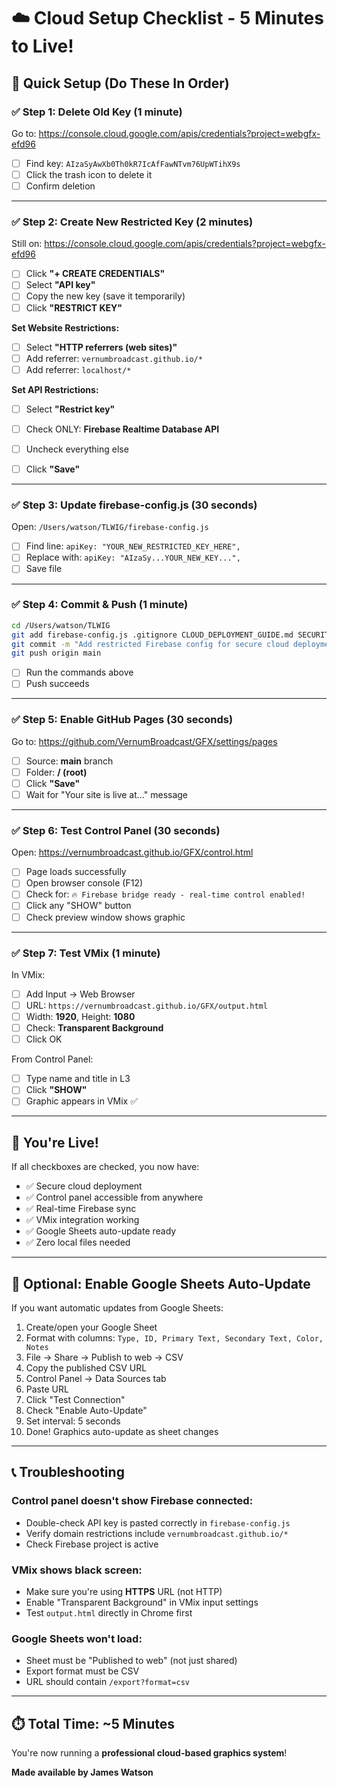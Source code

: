 # ☁️ Cloud Setup Checklist - 5 Minutes to Live!

## 🎯 Quick Setup (Do These In Order)

### ✅ **Step 1: Delete Old Key** (1 minute)
Go to: https://console.cloud.google.com/apis/credentials?project=webgfx-efd96

- [ ] Find key: `AIzaSyAwXb0Th0kR7IcAfFawNTvm76UpWTihX9s`
- [ ] Click the trash icon to delete it
- [ ] Confirm deletion

---

### ✅ **Step 2: Create New Restricted Key** (2 minutes)
Still on: https://console.cloud.google.com/apis/credentials?project=webgfx-efd96

- [ ] Click **"+ CREATE CREDENTIALS"**
- [ ] Select **"API key"**
- [ ] Copy the new key (save it temporarily)
- [ ] Click **"RESTRICT KEY"**

**Set Website Restrictions:**
- [ ] Select **"HTTP referrers (web sites)"**
- [ ] Add referrer: `vernumbroadcast.github.io/*`
- [ ] Add referrer: `localhost/*`

**Set API Restrictions:**
- [ ] Select **"Restrict key"**
- [ ] Check ONLY: **Firebase Realtime Database API**
- [ ] Uncheck everything else

- [ ] Click **"Save"**

---

### ✅ **Step 3: Update firebase-config.js** (30 seconds)
Open: `/Users/watson/TLWIG/firebase-config.js`

- [ ] Find line: `apiKey: "YOUR_NEW_RESTRICTED_KEY_HERE",`
- [ ] Replace with: `apiKey: "AIzaSy...YOUR_NEW_KEY...",`
- [ ] Save file

---

### ✅ **Step 4: Commit & Push** (1 minute)
```bash
cd /Users/watson/TLWIG
git add firebase-config.js .gitignore CLOUD_DEPLOYMENT_GUIDE.md SECURITY_ALERT_CLOUD_FIX.md CLOUD_SETUP_CHECKLIST.md
git commit -m "Add restricted Firebase config for secure cloud deployment"
git push origin main
```

- [ ] Run the commands above
- [ ] Push succeeds

---

### ✅ **Step 5: Enable GitHub Pages** (30 seconds)
Go to: https://github.com/VernumBroadcast/GFX/settings/pages

- [ ] Source: **main** branch
- [ ] Folder: **/ (root)**
- [ ] Click **"Save"**
- [ ] Wait for "Your site is live at..." message

---

### ✅ **Step 6: Test Control Panel** (30 seconds)
Open: https://vernumbroadcast.github.io/GFX/control.html

- [ ] Page loads successfully
- [ ] Open browser console (F12)
- [ ] Check for: `🔥 Firebase bridge ready - real-time control enabled!`
- [ ] Click any "SHOW" button
- [ ] Check preview window shows graphic

---

### ✅ **Step 7: Test VMix** (1 minute)
In VMix:
- [ ] Add Input → Web Browser
- [ ] URL: `https://vernumbroadcast.github.io/GFX/output.html`
- [ ] Width: **1920**, Height: **1080**
- [ ] Check: **Transparent Background**
- [ ] Click OK

From Control Panel:
- [ ] Type name and title in L3
- [ ] Click **"SHOW"**
- [ ] Graphic appears in VMix ✅

---

## 🎉 **You're Live!**

If all checkboxes are checked, you now have:
- ✅ Secure cloud deployment
- ✅ Control panel accessible from anywhere
- ✅ Real-time Firebase sync
- ✅ VMix integration working
- ✅ Google Sheets auto-update ready
- ✅ Zero local files needed

---

## 🔧 **Optional: Enable Google Sheets Auto-Update**

If you want automatic updates from Google Sheets:

1. Create/open your Google Sheet
2. Format with columns: `Type, ID, Primary Text, Secondary Text, Color, Notes`
3. File → Share → Publish to web → CSV
4. Copy the published CSV URL
5. Control Panel → Data Sources tab
6. Paste URL
7. Click "Test Connection"
8. Check "Enable Auto-Update"
9. Set interval: 5 seconds
10. Done! Graphics auto-update as sheet changes

---

## 📞 **Troubleshooting**

### Control panel doesn't show Firebase connected:
- Double-check API key is pasted correctly in `firebase-config.js`
- Verify domain restrictions include `vernumbroadcast.github.io/*`
- Check Firebase project is active

### VMix shows black screen:
- Make sure you're using **HTTPS** URL (not HTTP)
- Enable "Transparent Background" in VMix input settings
- Test `output.html` directly in Chrome first

### Google Sheets won't load:
- Sheet must be "Published to web" (not just shared)
- Export format must be CSV
- URL should contain `/export?format=csv`

---

## ⏱️ **Total Time: ~5 Minutes**

You're now running a **professional cloud-based graphics system**!

**Made available by James Watson**


